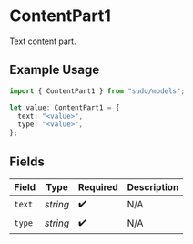 # ContentPart1

Text content part.

## Example Usage

```typescript
import { ContentPart1 } from "sudo/models";

let value: ContentPart1 = {
  text: "<value>",
  type: "<value>",
};
```

## Fields

| Field              | Type               | Required           | Description        |
| ------------------ | ------------------ | ------------------ | ------------------ |
| `text`             | *string*           | :heavy_check_mark: | N/A                |
| `type`             | *string*           | :heavy_check_mark: | N/A                |